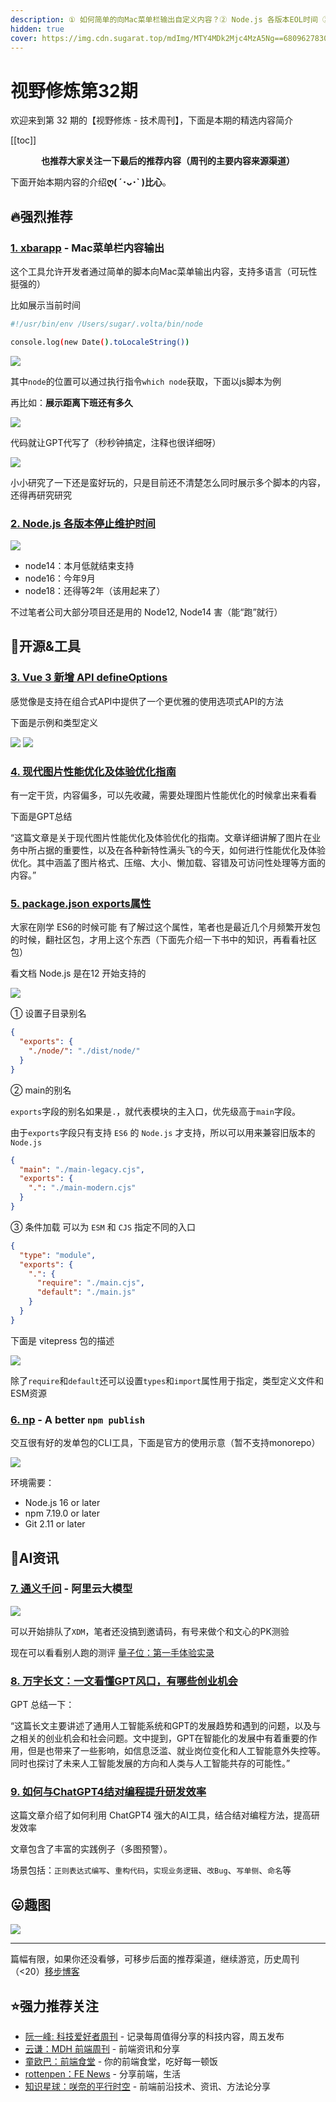 ```yaml
---
description: ① 如何简单的向Mac菜单栏输出自定义内容？② Node.js 各版本EOL时间 ③ Vue3 新增defineOptions API ④ exports 属性 ⑤ 一个交互友好的单包发布工具 ⑥ 阿里云的chat机器人 ⑦ chatGPT风口？⑧ 如何与chatGPT结对编程提升研发效率
hidden: true
cover: https://img.cdn.sugarat.top/mdImg/MTY4MDk2Mjc4MzA5Ng==680962783096
---
```


# 视野修炼第32期

欢迎来到第 32 期的【视野修炼 - 技术周刊】，下面是本期的精选内容简介

[[toc]]

<center>

**​也推荐大家关注一下最后的推荐内容（周刊的主要内容来源渠道）**
</center>

下面开始本期内容的介绍**ღ( ´･ᴗ･` )比心**。
## 🔥强烈推荐
### [1. xbarapp](https://xbarapp.com/) - Mac菜单栏内容输出
这个工具允许开发者通过简单的脚本向Mac菜单输出内容，支持多语言（可玩性挺强的）

比如展示当前时间

```sh
#!/usr/bin/env /Users/sugar/.volta/bin/node

console.log(new Date().toLocaleString())
```
![](https://img.cdn.sugarat.top/mdImg/MTY4MDk1ODEyNDY1Nw==680958124657)

其中`node`的位置可以通过执行指令`which node`获取，下面以js脚本为例

再比如：**展示距离下班还有多久**

![](https://img.cdn.sugarat.top/mdImg/MTY4MDk1ODY4NDE4Nw==680958684187)

代码就让GPT代写了（秒秒钟搞定，注释也很详细呀）

![](https://img.cdn.sugarat.top/mdImg/MTY4MDk1ODU4Nzc2MA==680958587760)

小小研究了一下还是蛮好玩的，只是目前还不清楚怎么同时展示多个脚本的内容，还得再研究研究

### [2. Node.js 各版本停止维护时间](https://github.com/nodejs/Release)

![](https://img.cdn.sugarat.top/mdImg/MTY4MDk1ODk2MDU3NA==680958960574)

* node14：本月低就结束支持
* node16：今年9月
* node18：还得等2年（该用起来了）

不过笔者公司大部分项目还是用的 Node12, Node14 害（能“跑”就行）

## 🔧开源&工具
### [3. Vue 3 新增 API defineOptions](https://github.com/vuejs/core/pull/5738)
感觉像是支持在组合式API中提供了一个更优雅的使用选项式API的方法

下面是示例和类型定义

![](https://img.cdn.sugarat.top/mdImg/MTY4MDk1OTIwNzA3Mg==680959207072)
![](https://img.cdn.sugarat.top/mdImg/MTY4MDk1OTIyOTM3OA==680959229378)

### [4. 现代图片性能优化及体验优化指南](https://mp.weixin.qq.com/s/LN-fBf-RigSfS_XtU_19JQ)
有一定干货，内容偏多，可以先收藏，需要处理图片性能优化的时候拿出来看看

下面是GPT总结

“这篇文章是关于现代图片性能优化及体验优化的指南。文章详细讲解了图片在业务中所占据的重要性，以及在各种新特性满头飞的今天，如何进行性能优化及体验优化。其中涵盖了图片格式、压缩、大小、懒加载、容错及可访问性处理等方面的内容。”

### [5. package.json exports属性](https://es6.ruanyifeng.com/#docs/module-loader#package-json-%E7%9A%84-exports-%E5%AD%97%E6%AE%B5)
大家在刚学 ES6的时候可能 有了解过这个属性，笔者也是最近几个月频繁开发包的时候，翻社区包，才用上这个东西（下面先介绍一下书中的知识，再看看社区包）

看文档 Node.js 是在12 开始支持的

![](https://img.cdn.sugarat.top/mdImg/MTY4MDk1OTg2ODc4NQ==680959868785)

① 设置子目录别名
```json
{
  "exports": {
    "./node/": "./dist/node/"
  }
}
```
② main的别名

`exports`字段的别名如果是`.`，就代表模块的主入口，优先级高于`main`字段。

由于`exports`字段只有支持 `ES6` 的 `Node.js` 才支持，所以可以用来兼容旧版本的 `Node.js`

```json
{
  "main": "./main-legacy.cjs",
  "exports": {
    ".": "./main-modern.cjs"
  }
}
```

③ 条件加载
可以为 `ESM` 和 `CJS` 指定不同的入口
```json
{
  "type": "module",
  "exports": {
    ".": {
      "require": "./main.cjs",
      "default": "./main.js"
    }
  }
}
```

下面是 vitepress 包的描述

![](https://img.cdn.sugarat.top/mdImg/MTY4MDk2MTE3MDE1Nw==680961170158)

除了`require`和`default`还可以设置`types`和`import`属性用于指定，类型定义文件和ESM资源

### [6. np](https://github.com/sindresorhus/np) - A better `npm publish`
交互很有好的发单包的CLI工具，下面是官方的使用示意（暂不支持monorepo）

![](https://img.cdn.sugarat.top/mdImg/MTY4MDk2Mjk3NzQwMQ==np.gif)

环境需要：
* Node.js 16 or later
* npm 7.19.0 or later
* Git 2.11 or later

## 🤖AI资讯

### [7. 通义千问](https://tongyi.aliyun.com/) - 阿里云大模型

![](https://img.cdn.sugarat.top/mdImg/MTY4MDk2Mjc4MzA5Ng==680962783096)

可以开始排队了`XDM`，笔者还没搞到邀请码，有号来做个和文心的PK测验

现在可以看看别人跑的测评 [量子位：第一手体验实录](https://mp.weixin.qq.com/s/olGY9Cm6hO1h8C9DSy7_qA)

### [8. 万字长文：一文看懂GPT风口，有哪些创业机会](https://mp.weixin.qq.com/s/gPqOAzX4sWZtXDPFjc16Ow)
GPT 总结一下：

“这篇长文主要讲述了通用人工智能系统和GPT的发展趋势和遇到的问题，以及与之相关的创业机会和社会问题。文中提到，GPT在智能化的发展中有着重要的作用，但是也带来了一些影响，如信息泛滥、就业岗位变化和人工智能意外失控等。同时也探讨了未来人工智能发展的方向和人类与人工智能共存的可能性。”

### [9. 如何与ChatGPT4结对编程提升研发效率](https://mp.weixin.qq.com/s/8xqDF0GwWt_JPctWyKikQg)

这篇文章介绍了如何利用 ChatGPT4 强大的AI工具，结合结对编程方法，提高研发效率

文章包含了丰富的实践例子（多图预警）。

场景包括：`正则表达式编写`、`重构代码`，`实现业务逻辑`、`改Bug`、`写单侧`、`命名`等

## 😛趣图

![](https://img.cdn.sugarat.top/mdImg/MTY4MDk2MzY1MTgzNQ==680963651835)

---

篇幅有限，如果你还没看够，可移步后面的推荐渠道，继续游览，历史周刊（<20）[移步博客](https://sugarat.top/weekly/index.html)

## ⭐️强力推荐关注
* [阮一峰: 科技爱好者周刊](https://www.ruanyifeng.com/blog/archives.html) - 记录每周值得分享的科技内容，周五发布
* [云谦：MDH 前端周刊](https://www.yuque.com/chencheng/mdh-weekly) - 前端资讯和分享
* [童欧巴：前端食堂](https://github.com/Geekhyt/weekly) - 你的前端食堂，吃好每一顿饭
* [rottenpen：FE News](https://rottenpen.zhubai.love/) - 分享前端，生活
* [知识星球：咲奈的平行时空](https://wx.zsxq.com/dweb2/index/group/15552285284822) - 前端前沿技术、资讯、方法论分享
